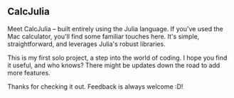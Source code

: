 ## CalcJulia
Meet CalcJulia – built entirely using the Julia language. If you've used the Mac calculator, you'll find some familiar touches here. 
It's simple, straightforward, and leverages Julia's robust libraries.

This is my first solo project, a step into the world of coding. I hope you find it useful, 
and who knows? There might be updates down the road to add more features.

Thanks for checking it out. Feedback is always welcome :D!
